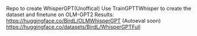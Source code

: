 Repo to create WhisperGPT(Unoffical)
Use TrainGPTTWhisper to create the dataset and finetune on OLM-GPT2
Results:
https://huggingface.co/BirdL/OLMWhisperGPT (Autoeval soon)
https://huggingface.co/datasets/BirdL/WhisperGPTFull
